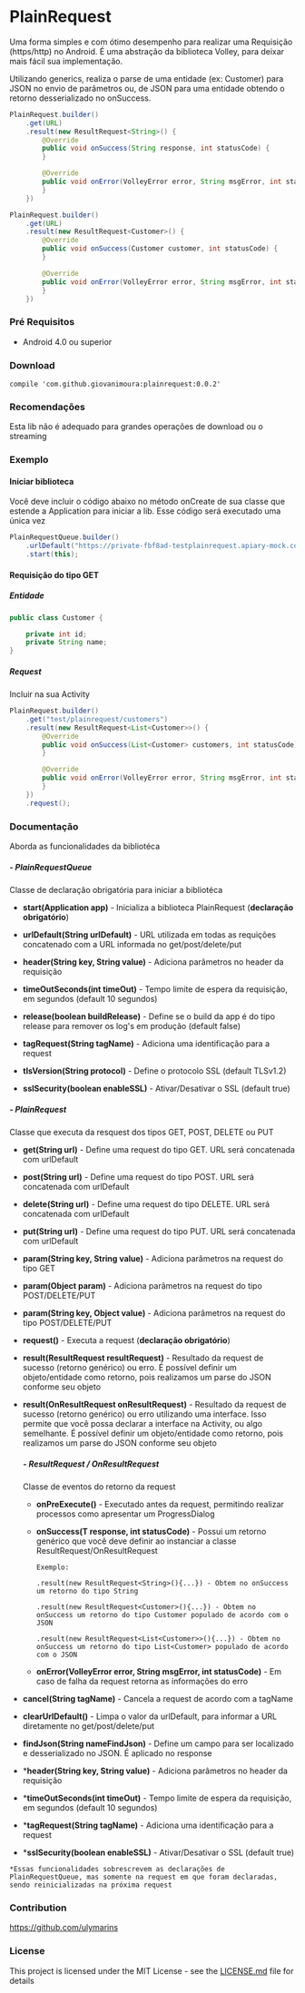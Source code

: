 # PlainRequest

Uma forma simples e com ótimo desempenho para realizar uma Requisição (https/http) no Android. É uma abstração da biblioteca Volley, para deixar mais fácil sua implementação.

Utilizando generics, realiza o parse de uma entidade (ex: Customer) para JSON no envio de parâmetros ou, de JSON para uma entidade obtendo o retorno desserializado no onSuccess.

```java
PlainRequest.builder()
    .get(URL)
    .result(new ResultRequest<String>() {
        @Override
        public void onSuccess(String response, int statusCode) {
        }

        @Override
        public void onError(VolleyError error, String msgError, int statusCode) {
        }
    })
```

```java
PlainRequest.builder()
    .get(URL)
    .result(new ResultRequest<Customer>() {
        @Override
        public void onSuccess(Customer customer, int statusCode) {
        }

        @Override
        public void onError(VolleyError error, String msgError, int statusCode) {
        }
    })
```

### Pré Requisitos

* Android 4.0 ou superior

### Download

```
compile 'com.github.giovanimoura:plainrequest:0.0.2'
```

### Recomendações

Esta lib não é adequado para grandes operações de download ou o streaming



### Exemplo

#### Iniciar biblioteca

Você deve incluir o código abaixo no método onCreate de sua classe que estende a Application para iniciar a lib. Esse código será executado uma única vez

```java
PlainRequestQueue.builder()
    .urlDefault("https://private-fbf8ad-testplainrequest.apiary-mock.com/")
    .start(this);
```

#### Requisição do tipo GET

##### Entidade
```java
public class Customer {

    private int id;
    private String name;
}
```

##### Request
Incluir na sua Activity

```java
PlainRequest.builder()
    .get("test/plainrequest/customers")
    .result(new ResultRequest<List<Customer>>() {
        @Override
        public void onSuccess(List<Customer> customers, int statusCode) {
        }

        @Override
        public void onError(VolleyError error, String msgError, int statusCode) {
        }
    })
    .request();
```

### Documentação

Aborda as funcionalidades da bibliotéca

##### - PlainRequestQueue
Classe de declaração obrigatória para iniciar a bibliotéca

- **start(Application app)** - Inicializa a biblioteca PlainRequest (**declaração obrigatório**)

- **urlDefault(String urlDefault)** - URL utilizada em todas as requições concatenado com a URL informada no get/post/delete/put

- **header(String key, String value)** - Adiciona parâmetros no header da requisição

- **timeOutSeconds(int timeOut)** - Tempo limite de espera da requisição, em segundos (default 10 segundos)

- **release(boolean buildRelease)** - Define se o build da app é do tipo release para remover os log's em produção (default false)

- **tagRequest(String tagName)** - Adiciona uma identificação para a request

- **tlsVersion(String protocol)** - Define o protocolo SSL (default TLSv1.2)

- **sslSecurity(boolean enableSSL)** - Ativar/Desativar o SSL (default true)

##### - PlainRequest
Classe que executa da resquest dos tipos GET, POST, DELETE ou PUT

- **get(String url)** - Define uma request do tipo GET. URL será concatenada com urlDefault

- **post(String url)** - Define uma request do tipo POST. URL será concatenada com urlDefault

- **delete(String url)** - Define uma request do tipo DELETE. URL será concatenada com urlDefault

- **put(String url)** - Define uma request do tipo PUT. URL será concatenada com urlDefault

- **param(String key, String value)** - Adiciona parâmetros na request do tipo GET

- **param(Object param)** - Adiciona parâmetros na request do tipo POST/DELETE/PUT

- **param(String key, Object value)** - Adiciona parâmetros na request do tipo POST/DELETE/PUT

- **request()** - Executa a request (**declaração obrigatório**)

- **result(ResultRequest<T> resultRequest)** - Resultado da request de sucesso  (retorno genérico) ou erro. É possível definir um objeto/entidade como retorno, pois realizamos um parse do JSON conforme seu objeto

- **result(OnResultRequest<T> onResultRequest)** - Resultado da request de sucesso  (retorno genérico) ou erro utilizando uma interface. Isso permite que você possa declarar a interface na Activity, ou algo semelhante. É possível definir um objeto/entidade como retorno, pois realizamos um parse do JSON conforme seu objeto

    ##### - ResultRequest<T> / OnResultRequest<T>
	Classe de eventos do retorno da request

	- **onPreExecute()** - Executado antes da request, permitindo realizar processos como apresentar um ProgressDialog
	
	- **onSuccess(T response, int statusCode)** - Possui um retorno genérico que você deve definir ao instanciar a classe ResultRequest<T>/OnResultRequest<T>
	
		```
		Exemplo:
		
		.result(new ResultRequest<String>(){...}) - Obtem no onSuccess um retorno do tipo String
		
		.result(new ResultRequest<Customer>(){...}) - Obtem no onSuccess um retorno do tipo Customer populado de acordo com o JSON
		
		.result(new ResultRequest<List<Customer>>(){...}) - Obtem no onSuccess um retorno do tipo List<Customer> populado de acordo com o JSON
		```

	- **onError(VolleyError error, String msgError, int statusCode)** - Em caso de falha da request retorna as informações do erro

- **cancel(String tagName)** - Cancela a request de acordo com a tagName

- **clearUrlDefault()** - Limpa o valor da urlDefault, para informar a URL diretamente no get/post/delete/put

- **findJson(String nameFindJson)** - Define um campo para ser localizado e desserializado no JSON. É aplicado no response

- ***header(String key, String value)** - Adiciona parâmetros no header da requisição

- ***timeOutSeconds(int timeOut)** - Tempo limite de espera da requisição, em segundos (default 10 segundos)

- ***tagRequest(String tagName)** - Adiciona uma identificação para a request

- ***sslSecurity(boolean enableSSL)** - Ativar/Desativar o SSL (default true)

```
*Essas funcionalidades sobrescrevem as declarações de PlainRequestQueue, mas somente na request em que foram declaradas, sendo reinicializadas na próxima request
```

### Contribution

https://github.com/ulymarins

### License

This project is licensed under the MIT License - see the [LICENSE.md](LICENSE.md) file for details


